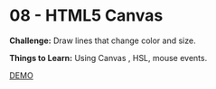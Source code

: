 # 08 - HTML5 Canvas

**Challenge:** Draw lines that change color and size.

**Things to Learn:** Using Canvas , HSL, mouse events.

[DEMO](https://voloshin-sergei.github.io/30DaysOfJavaScript/08_day%20HTML5%20Canvas/)
